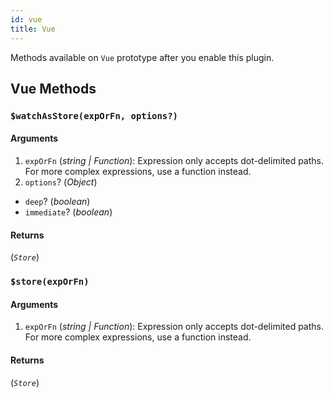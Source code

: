 ```yaml
---
id: vue
title: Vue
---
```


Methods available on `Vue` prototype after you enable this plugin.

## Vue Methods

### `$watchAsStore(expOrFn, options?)`

#### Arguments

1. `expOrFn` (_string | Function_): Expression only accepts dot-delimited paths. For more complex expressions, use a function instead.
2. `options`? (_Object_)
  - `deep`? (_boolean_)
  - `immediate`? (_boolean_)

#### Returns

(_`Store`_)

### `$store(expOrFn)`

#### Arguments

1. `expOrFn` (_string | Function_): Expression only accepts dot-delimited paths. For more complex expressions, use a function instead.

#### Returns

(_`Store`_)
